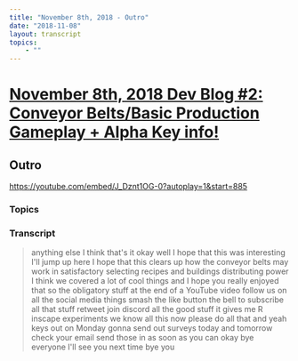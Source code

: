 ```yaml
---
title: "November 8th, 2018 - Outro"
date: "2018-11-08"
layout: transcript
topics: 
    - ""
---
```

# [November 8th, 2018 Dev Blog #2: Conveyor Belts/Basic Production Gameplay + Alpha Key info!](../2018-11-08.md)
## Outro
https://youtube.com/embed/J_Dznt1OG-0?autoplay=1&start=885
### Topics


### Transcript

> anything else I think that's it okay
> well I hope that this was interesting
> I'll jump up here I hope that this
> clears up how the conveyor belts may
> work in satisfactory selecting recipes
> and buildings distributing power I think
> we covered a lot of cool things and I
> hope you really enjoyed that
> so the obligatory stuff at the end of a
> YouTube video follow us on all the
> social media things smash the like
> button the bell to subscribe all that
> stuff retweet join discord all the good
> stuff it gives me R inscape experiments
> we know all this now please do all that
> and yeah keys out on Monday gonna send
> out surveys today and tomorrow check
> your email send those in as soon as you
> can okay bye everyone
> I'll see you next time bye
> you
